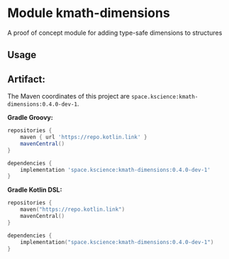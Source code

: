 # Module kmath-dimensions

A proof of concept module for adding type-safe dimensions to structures

## Usage

## Artifact:

The Maven coordinates of this project are `space.kscience:kmath-dimensions:0.4.0-dev-1`.

**Gradle Groovy:**
```groovy
repositories {
    maven { url 'https://repo.kotlin.link' }
    mavenCentral()
}

dependencies {
    implementation 'space.kscience:kmath-dimensions:0.4.0-dev-1'
}
```
**Gradle Kotlin DSL:**
```kotlin
repositories {
    maven("https://repo.kotlin.link")
    mavenCentral()
}

dependencies {
    implementation("space.kscience:kmath-dimensions:0.4.0-dev-1")
}
```

